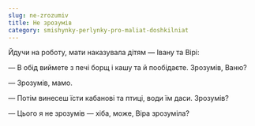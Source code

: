 ```yaml
---
slug: ne-zrozumiv
title: Не зрозумів
category: smishynky-perlynky-pro-maliat-doshkilniat
---
```

Йдучи на роботу, мати наказувала дітям — Івану та Вірі:

— В обід виймете з печі борщ і кашу та й пообідаєте. Зрозумів, Ваню?

— Зрозумів, мамо.

— Потім винесеш їсти кабанові та птиці, води їм даси. Зрозумів?

— Цього я не зрозумів — хіба, може, Віра зрозуміла?

